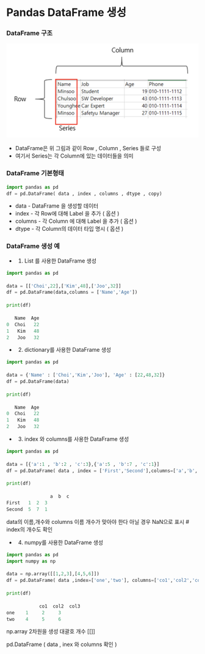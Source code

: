 # Pandas DataFrame 생성

### DataFrame 구조

<img src="https://github.com/KKYHH/Python/blob/main/image/pandas_dataframe.png?raw=true">

- DataFrame은 위 그림과 같이 Row , Column , Series 들로 구성
- 여기서 Series는 각 Column에 있는 데이터들을 의미

### DataFrame 기본형태

```python
import pandas as pd
df = pd.DataFrame( data , index , columns , dtype , copy)
```

- data - DataFrame 을 생성할 데이터
- index - 각 Row에 대해 Label 을 추가 ( 옵션 )
- columns - 각 Column 에 대해 Label 을 추가 ( 옵션 )
- dtype - 각 Column의 데이터 타입 명시 ( 옵션 )

### DataFrame 생성 예

- 1) List 를 사용한 DataFrame 생성

```python
import pandas as pd

data = [['Choi',22],['Kim',48],['Joo',32]]
df = pd.DataFrame(data,columns = ['Name','Age'])

print(df)

   Name  Age
0  Choi   22
1   Kim   48
2   Joo   32
```

- 2) dictionary를 사용한 DataFrame 생성

```python
import pandas as pd

data = {'Name' : ['Choi','Kim','Joo'], 'Age' : [22,48,32]}
df = pd.DataFrame(data)

print(df)

   Name  Age
0  Choi   22
1   Kim   48
2   Joo   32
```

- 3) index 와 columns를 사용한 DataFrame 생성

```python
import pandas as pd

data = [{'a':1 , 'b':2 , 'c':3},{'a':5 , 'b':7 , 'c':1}]
df = pd.DataFrame( data , index = ['First','Second'],columns=['a','b','c'])

print(df)

				a  b  c
First   1  2  3
Second  5  7  1
```

data의 이름,개수와 columns 이름 개수가 맞아야 한다 아닐 경우 NaN으로 표시   # index의 개수도 확인

- 4) numpy를 사용한 DataFrame 생성

```python
import pandas as pd
import numpy as np

data = np.array([[1,2,3],[4,5,6]])
df = pd.DataFrame( data ,index=['one','two'], columns=['co1','col2','col3'])

print(df)

			co1  col2  col3
one    1     2     3
two    4     5     6
```

np.array 2차원을 생성 대괄호 개수 [[]]

pd.DataFrame ( data ,  inex 와 columns 확인 )
